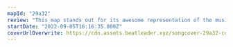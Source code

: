 ```yaml
---
mapId: "29a32"
review: "This map stands out for its awesome representation of the music on all the diffs, with great energy, engaging patterns and nice use of bombs and walls, as well as its fantastic lightshow by Aalto!"
startDate: "2022-09-05T16:16:35.000Z"
coverUrlOverwrite: https://cdn.assets.beatleader.xyz/songcover-29a32-cover.jpg
---
```

